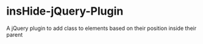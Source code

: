insHide-jQuery-Plugin
=====================

A jQuery plugin to add class to elements based on their position inside their parent